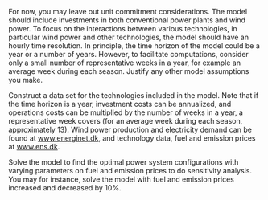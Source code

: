 
For now, you may leave out unit commitment considerations. The model should include investments in both conventional power plants and wind power. To focus on the interactions between various technologies, in particular wind power and other technologies, the model should have an hourly time resolution. In principle, the time horizon of the model could be a year or a number of years. However, to facilitate computations, consider only a small number of representative weeks in a year, for example an average week during each season. Justify any other model assumptions you make.

Construct a data set for the technologies included in the model. Note that if the time horizon is a year, investment costs can be annualized, and operations costs can be multiplied by the number of weeks in a year, a representative week covers (for an average week during each season, approximately 13). Wind power production and electricity demand can be found at www.energinet.dk, and technology data, fuel and emission prices at www.ens.dk.

Solve the model to find the optimal power system configurations with varying parameters on fuel and emission prices to do sensitivity analysis. You may for instance, solve the model with fuel and emission prices increased and decreased by 10%.
